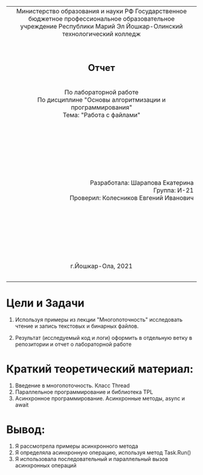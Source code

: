 <table style="width: 100%;">
  <tr>
    <td style="text-align: center; border: none;">
    Министерство образования и науки РФ
Государственное бюджетное профессиональное образовательное учреждение Республики Марий Эл
Йошкар-Олинский технологический колледж</td>
  </tr>
  <tr>
    <td style="text-align: center; border: none; height: 15em;"><h2>Отчет</h2><br> По лабораторной работе<br> По дисциплине "Основы алгоритмизации и программирования"<br> Тема: "Работа с файлами"</td>
  </tr>
  <tr>
    <td style="text-align: right; border: none; height: 20em;">
      Разработала: Шарапова  Екатерина <br/>
      Группа: И-21<br>
      Проверил: Колесников Евгений Иванович<br>
      </td>
  </tr>
  <tr>
    <td style="text-align: center; border: none; height: 5em;">
    г.Йошкар-Ола, 2021</td>
  </tr>
</table>

<div style="page-break-after: always;"></div>

# Цели и Задачи
1. Используя примеры из лекции "Многопоточность" исследовать чтение и запись текстовых и бинарных файлов.

2. Результат (исследуемый код и логи) оформить в отдельную ветку в репозитории и отчет о лабораторной работе

# Краткий теоретический материал:
1. Введение в многопоточность. Класс Thread
2. Параллельное программирование и библиотека TPL
3. Aсинхронное программирование. Асинхронные методы, async и await

# Вывод:
1. Я рассмотрела примеры асинхронного метода 
2. Я определяла асинхронную операцию, используя метод Task.Run()
3. Я использовала последовательный и параллельный вызов асинхронных операций

